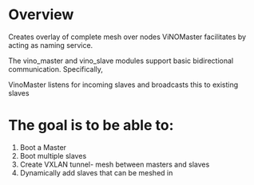 Overview
========
Creates overlay of complete mesh over nodes
ViNOMaster facilitates by acting as naming service.

The vino_master and vino_slave modules support 
basic bidirectional communication. Specifically, 

VinoMaster listens for incoming slaves and broadcasts 
this to existing slaves


The goal is to be able to:
==========================
1) Boot a Master
2) Boot multiple slaves
3) Create VXLAN tunnel- mesh between masters and slaves
4) Dynamically add slaves that can be meshed in
